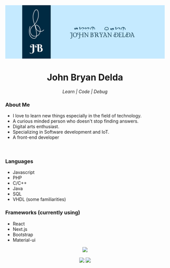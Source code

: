 <img src="https://github.com/jbryan11/jbryan11/blob/master/public/github-header v2.0.0.png?raw=true">
<h1 align="center">John Bryan Delda</h1>
<p align="center"><em>Learn | Code | Debug</em></p>

### About Me

* I love to learn new things especially in the field of technology. 
* A curious minded person who doesn't stop finding answers.
* Digital arts enthusiast.
* Specializing in Software development and IoT.
* A front-end developer
<br/><br/><br/>

### Languages

* Javascript
* PHP
* C/C++
* Java
* SQL
* VHDL (some familiarities)

### Frameworks (currently using)

* React
* Next.js
* Bootstrap
* Material-ui

<p align="center">
<img src="https://github-readme-stats.vercel.app/api?username=jbryan11">
</p>

<p align="center">
<a href="https://www.twitter.com/B_R_Y_N99" alt="Twitter"><img  src="https://raw.githubusercontent.com/jayehernandez/jayehernandez/3f5402efef9a0ae89211a6e04609558e862ca616/readme/twitter-fill.svg""></a>
  <a href="mailto:mightypirates174@gmail.com" alt="Contact me"><img src="https://raw.githubusercontent.com/jayehernandez/jayehernandez/3f5402efef9a0ae89211a6e04609558e862ca616/readme/mail-fill.svg"></a>
</p>



